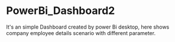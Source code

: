 # PowerBi_Dashboard2
It's an simple Dashboard created by power Bi desktop, here shows company employee details scenario with different parameter.
